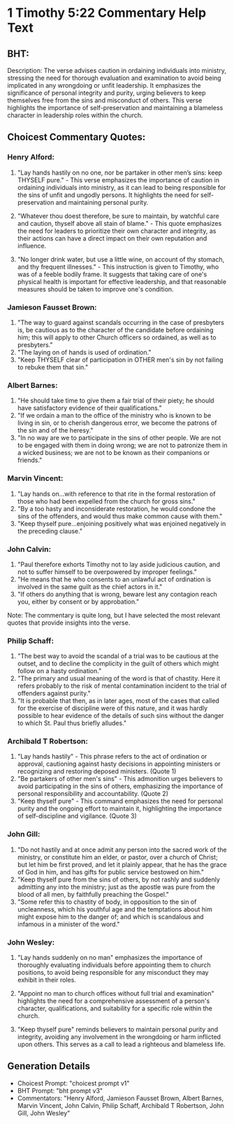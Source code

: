 # 1 Timothy 5:22 Commentary Help Text

## BHT:
Description:
The verse advises caution in ordaining individuals into ministry, stressing the need for thorough evaluation and examination to avoid being implicated in any wrongdoing or unfit leadership. It emphasizes the significance of personal integrity and purity, urging believers to keep themselves free from the sins and misconduct of others. This verse highlights the importance of self-preservation and maintaining a blameless character in leadership roles within the church.

## Choicest Commentary Quotes:
### Henry Alford:
1. "Lay hands hastily on no one, nor be partaker in other men’s sins: keep THYSELF pure." - This verse emphasizes the importance of caution in ordaining individuals into ministry, as it can lead to being responsible for the sins of unfit and ungodly persons. It highlights the need for self-preservation and maintaining personal purity.

2. "Whatever thou doest therefore, be sure to maintain, by watchful care and caution, thyself above all stain of blame." - This quote emphasizes the need for leaders to prioritize their own character and integrity, as their actions can have a direct impact on their own reputation and influence.

3. "No longer drink water, but use a little wine, on account of thy stomach, and thy frequent illnesses." - This instruction is given to Timothy, who was of a feeble bodily frame. It suggests that taking care of one's physical health is important for effective leadership, and that reasonable measures should be taken to improve one's condition.

### Jamieson Fausset Brown:
1. "The way to guard against scandals occurring in the case of presbyters is, be cautious as to the character of the candidate before ordaining him; this will apply to other Church officers so ordained, as well as to presbyters." 
2. "The laying on of hands is used of ordination."
3. "Keep THYSELF clear of participation in OTHER men's sin by not failing to rebuke them that sin."

### Albert Barnes:
1. "He should take time to give them a fair trial of their piety; he should have satisfactory evidence of their qualifications."
2. "If we ordain a man to the office of the ministry who is known to be living in sin, or to cherish dangerous error, we become the patrons of the sin and of the heresy."
3. "In no way are we to participate in the sins of other people. We are not to be engaged with them in doing wrong; we are not to patronize them in a wicked business; we are not to be known as their companions or friends."

### Marvin Vincent:
1. "Lay hands on...with reference to that rite in the formal restoration of those who had been expelled from the church for gross sins." 
2. "By a too hasty and inconsiderate restoration, he would condone the sins of the offenders, and would thus make common cause with them." 
3. "Keep thyself pure...enjoining positively what was enjoined negatively in the preceding clause."

### John Calvin:
1. "Paul therefore exhorts Timothy not to lay aside judicious caution, and not to suffer himself to be overpowered by improper feelings."
2. "He means that he who consents to an unlawful act of ordination is involved in the same guilt as the chief actors in it."
3. "If others do anything that is wrong, beware lest any contagion reach you, either by consent or by approbation."

Note: The commentary is quite long, but I have selected the most relevant quotes that provide insights into the verse.

### Philip Schaff:
1. "The best way to avoid the scandal of a trial was to be cautious at the outset, and to decline the complicity in the guilt of others which might follow on a hasty ordination."
2. "The primary and usual meaning of the word is that of chastity. Here it refers probably to the risk of mental contamination incident to the trial of offenders against purity."
3. "It is probable that then, as in later ages, most of the cases that called for the exercise of discipline were of this nature, and it was hardly possible to hear evidence of the details of such sins without the danger to which St. Paul thus briefly alludes."

### Archibald T Robertson:
1. "Lay hands hastily" - This phrase refers to the act of ordination or approval, cautioning against hasty decisions in appointing ministers or recognizing and restoring deposed ministers. (Quote 1)
2. "Be partakers of other men's sins" - This admonition urges believers to avoid participating in the sins of others, emphasizing the importance of personal responsibility and accountability. (Quote 2)
3. "Keep thyself pure" - This command emphasizes the need for personal purity and the ongoing effort to maintain it, highlighting the importance of self-discipline and vigilance. (Quote 3)

### John Gill:
1. "Do not hastily and at once admit any person into the sacred work of the ministry, or constitute him an elder, or pastor, over a church of Christ; but let him be first proved, and let it plainly appear, that he has the grace of God in him, and has gifts for public service bestowed on him."
2. "Keep thyself pure from the sins of others, by not rashly and suddenly admitting any into the ministry; just as the apostle was pure from the blood of all men, by faithfully preaching the Gospel."
3. "Some refer this to chastity of body, in opposition to the sin of uncleanness, which his youthful age and the temptations about him might expose him to the danger of; and which is scandalous and infamous in a minister of the word."

### John Wesley:
1. "Lay hands suddenly on no man" emphasizes the importance of thoroughly evaluating individuals before appointing them to church positions, to avoid being responsible for any misconduct they may exhibit in their roles.

2. "Appoint no man to church offices without full trial and examination" highlights the need for a comprehensive assessment of a person's character, qualifications, and suitability for a specific role within the church.

3. "Keep thyself pure" reminds believers to maintain personal purity and integrity, avoiding any involvement in the wrongdoing or harm inflicted upon others. This serves as a call to lead a righteous and blameless life.


## Generation Details
- Choicest Prompt: "choicest prompt v1"
- BHT Prompt: "bht prompt v3"
- Commentators: "Henry Alford, Jamieson Fausset Brown, Albert Barnes, Marvin Vincent, John Calvin, Philip Schaff, Archibald T Robertson, John Gill, John Wesley"
